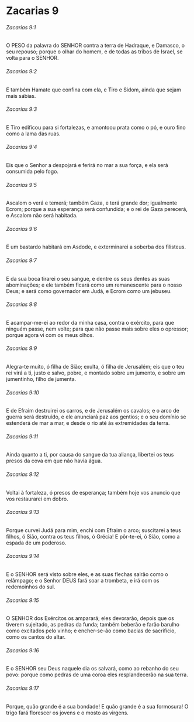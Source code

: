 # Zacarias 9

###### Zacarias 9:1

O PESO da palavra do SENHOR contra a terra de Hadraque, e Damasco, o seu repouso; porque o olhar do homem, e de todas as tribos de Israel, se volta para o SENHOR.

###### Zacarias 9:2

E também Hamate que confina com ela, e Tiro e Sidom, ainda que sejam mais sábias.

###### Zacarias 9:3

E Tiro edificou para si fortalezas, e amontoou prata como o pó, e ouro fino como a lama das ruas.

###### Zacarias 9:4

Eis que o Senhor a despojará e ferirá no mar a sua força, e ela será consumida pelo fogo.

###### Zacarias 9:5

Ascalom o verá e temerá; também Gaza, e terá grande dor; igualmente Ecrom; porque a sua esperança será confundida; e o rei de Gaza perecerá, e Ascalom não será habitada.

###### Zacarias 9:6

E um bastardo habitará em Asdode, e exterminarei a soberba dos filisteus.

###### Zacarias 9:7

E da sua boca tirarei o seu sangue, e dentre os seus dentes as suas abominações; e ele também ficará como um remanescente para o nosso Deus; e será como governador em Judá, e Ecrom como um jebuseu.

###### Zacarias 9:8

E acampar-me-ei ao redor da minha casa, contra o exército, para que ninguém passe, nem volte; para que não passe mais sobre eles o opressor; porque agora vi com os meus olhos.

###### Zacarias 9:9

Alegra-te muito, ó filha de Sião; exulta, ó filha de Jerusalém; eis que o teu rei virá a ti, justo e salvo, pobre, e montado sobre um jumento, e sobre um jumentinho, filho de jumenta.

###### Zacarias 9:10

E de Efraim destruirei os carros, e de Jerusalém os cavalos; e o arco de guerra será destruído, e ele anunciará paz aos gentios; e o seu domínio se estenderá de mar a mar, e desde o rio até às extremidades da terra.

###### Zacarias 9:11

Ainda quanto a ti, por causa do sangue da tua aliança, libertei os teus presos da cova em que não havia água.

###### Zacarias 9:12

Voltai à fortaleza, ó presos de esperança; também hoje vos anuncio que vos restaurarei em dobro.

###### Zacarias 9:13

Porque curvei Judá para mim, enchi com Efraim o arco; suscitarei a teus filhos, ó Sião, contra os teus filhos, ó Grécia! E pôr-te-ei, ó Sião, como a espada de um poderoso.

###### Zacarias 9:14

E o SENHOR será visto sobre eles, e as suas flechas sairão como o relâmpago; e o Senhor DEUS fará soar a trombeta, e irá com os redemoinhos do sul.

###### Zacarias 9:15

O SENHOR dos Exércitos os amparará; eles devorarão, depois que os tiverem sujeitado, as pedras da funda; também beberão e farão barulho como excitados pelo vinho; e encher-se-ão como bacias de sacrifício, como os cantos do altar.

###### Zacarias 9:16

E o SENHOR seu Deus naquele dia os salvará, como ao rebanho do seu povo: porque como pedras de uma coroa eles resplandecerão na sua terra.

###### Zacarias 9:17

Porque, quão grande é a sua bondade! E quão grande é a sua formosura! O trigo fará florescer os jovens e o mosto as virgens.

